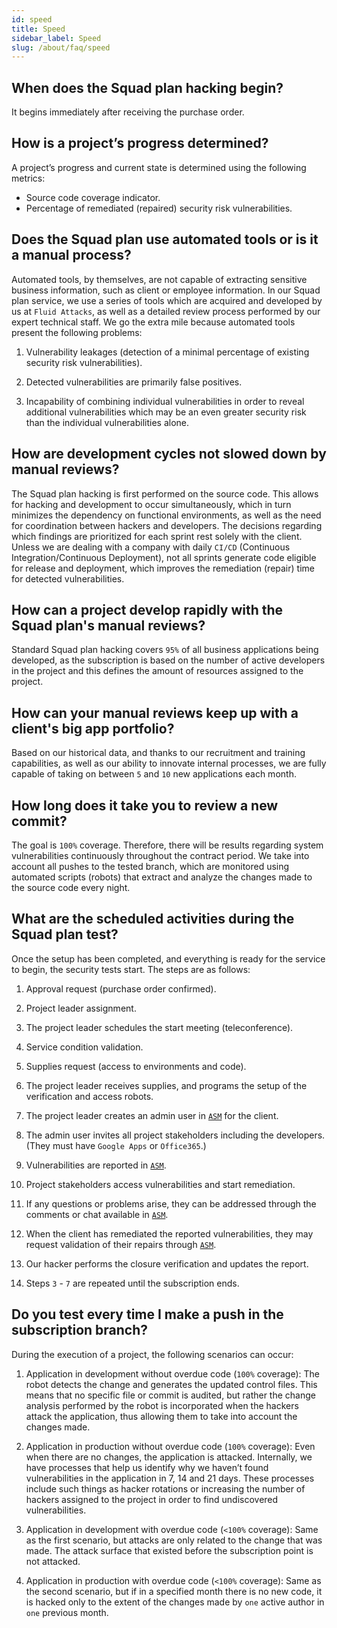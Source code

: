 ```yaml
---
id: speed
title: Speed
sidebar_label: Speed
slug: /about/faq/speed
---
```


## When does the Squad plan hacking begin?

It begins immediately after
receiving the purchase order.

## How is a project’s progress determined?

A project’s progress
and current state
is determined
using the following metrics:

- Source code coverage indicator.
- Percentage of remediated (repaired)
  security risk vulnerabilities.

## Does the Squad plan use automated tools or is it a manual process?

Automated tools,
by themselves,
are not capable of extracting
sensitive business information,
such as client or employee information.
In our Squad plan service,
we use a series of tools
which are acquired and developed
by us at `Fluid Attacks`,
as well as a detailed review process
performed by our expert technical staff.
We go the extra mile
because automated tools present
the following problems:

1. Vulnerability leakages
  (detection of a minimal percentage
  of existing security risk vulnerabilities).

1. Detected vulnerabilities
  are primarily false positives.

1. Incapability of combining
  individual vulnerabilities
  in order to reveal
  additional vulnerabilities
  which may be an even greater security risk
  than the individual vulnerabilities alone.

## How are development cycles not slowed down by manual reviews?

The Squad plan hacking
is first performed
on the source code.
This allows for hacking
and development to occur simultaneously,
which in turn minimizes
the dependency on functional environments,
as well as the need for coordination
between hackers and developers.
The decisions regarding
which findings are prioritized
for each sprint rest solely
with the client.
Unless we are dealing
with a company
with daily `CI/CD`
(Continuous Integration/Continuous Deployment),
not all sprints generate code
eligible for release and deployment,
which improves the remediation (repair) time
for detected vulnerabilities.

## How can a project develop rapidly with the Squad plan's manual reviews?

Standard Squad plan hacking
covers `95%` of all business applications
being developed,
as the subscription is
based on the number of active developers in the project
and this defines the amount of resources
assigned to the project.

## How can your manual reviews keep up with a client's big app portfolio?

Based on our historical data,
and thanks to our recruitment
and training capabilities,
as well as our ability
to innovate internal processes,
we are fully capable of taking on
between `5` and `10` new applications each month.

## How long does it take you to review a new commit?

The goal is `100%` coverage.
Therefore,
there will be results
regarding system vulnerabilities
continuously
throughout the contract period.
We take into account
all pushes to the tested branch,
which are monitored
using automated scripts (robots)
that extract and analyze
the changes made to the source code
every night.

## What are the scheduled activities during the Squad plan test?

Once the setup has been completed,
and everything is ready
for the service to begin,
the security tests start.
The steps are as follows:

1. Approval request
  (purchase order confirmed).

1. Project leader assignment.

1. The project leader
  schedules the start meeting
  (teleconference).

1. Service condition validation.

1. Supplies request
  (access to environments and code).

1. The project leader receives supplies,
  and programs the setup
  of the verification
  and access robots.

1. The project leader
  creates an admin user
  in [`ASM`](https://fluidattacks.com/categories/asm/)
  for the client.

1. The admin user
  invites all project stakeholders
  including the developers.
  (They must have `Google Apps`
  or `Office365`.)

1. Vulnerabilities are reported in [`ASM`](https://fluidattacks.com/categories/asm/).

1. Project stakeholders
  access vulnerabilities
  and start remediation.

1. If any questions or problems arise,
  they can be addressed
  through the comments
  or chat available in [`ASM`](https://fluidattacks.com/categories/asm/).

1. When the client
  has remediated
  the reported vulnerabilities,
  they may request validation
  of their repairs
  through [`ASM`](https://fluidattacks.com/categories/asm/).

1. Our hacker performs
  the closure verification
  and updates the report.

1. Steps `3` - `7` are repeated
  until the subscription ends.

## Do you test every time I make a push in the subscription branch?

During the execution of a project,
the following scenarios can occur:

1. Application in development
  without overdue code
  (`100%` coverage):
  The robot detects the change
  and generates
  the updated control files.
  This means that
  no specific file or commit
  is audited,
  but rather
  the change analysis
  performed by the robot
  is incorporated
  when the hackers
  attack the application,
  thus allowing them
  to take into account
  the changes made.

1. Application in production
  without overdue code
  (`100%` coverage):
  Even when there are no changes,
  the application is attacked.
  Internally,
  we have processes
  that help us identify
  why we haven’t found vulnerabilities
  in the application
  in 7, 14 and 21 days.
  These processes include
  such things as
  hacker rotations
  or increasing the number of hackers
  assigned to the project
  in order to find
  undiscovered vulnerabilities.

1. Application in development
  with overdue code
  (`<100%` coverage):
  Same as the first scenario,
  but attacks are only related
  to the change that was made.
  The attack surface that existed
  before the subscription point
  is not attacked.

1. Application in production
  with overdue code
  (`<100%` coverage):
  Same as the second scenario,
  but if in a specified month
  there is no new code,
  it is hacked only to the extent
  of the changes made
  by `one` active author
  in `one` previous month.
